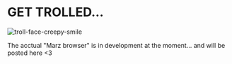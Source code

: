 # GET TROLLED...

![troll-face-creepy-smile](https://user-images.githubusercontent.com/83523587/231521381-870168f7-70f9-47e4-be97-2b910ca988b0.gif)


The acctual "Marz browser" is in development at the moment... and will be posted here <3
